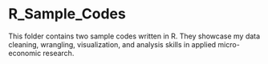 # R_Sample_Codes

This folder contains two sample codes written in R. They showcase my data cleaning, wrangling, visualization, and analysis skills in applied micro-economic research. 
